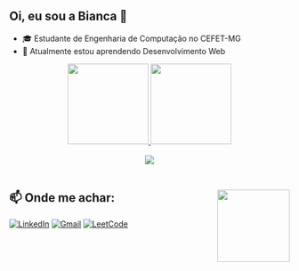 ## Oi, eu sou a Bianca 👋

- 🎓 Estudante de Engenharia de Computação no CEFET-MG
- 🌱 Atualmente estou aprendendo Desenvolvimento Web

<div align="center">
  <a href="https://github.com/biapacifico">
  <img height="145em" src="https://github-readme-stats.vercel.app/api?username=biapacifico&show_icons=true&theme=gotham&include_all_commits=true&count_private=true"/>
  <img height="145em" src="https://github-readme-stats.vercel.app/api/top-langs/?username=biapacifico&layout=compact&langs_count=7&theme=gotham"/>
</div>
<br>
<div align="center">
  <a href="https://skillicons.dev">
    <img src="https://skillicons.dev/icons?i=c,cpp,java,html,css,js"/>
  </a>
</div>
<br>
    
## 📫 Onde me achar: <img height="130em" align="right" src="https://images.uncyc.org/pt/thumb/7/71/Mandosprite.gif/800px-Mandosprite.gif"/>
<div align="left">
  
[![LinkedIn](https://img.shields.io/badge/LinkedIn-%230077B5.svg?style=for-the-badge&logo=linkedin&logoColor=white)](https://www.linkedin.com/in/biancapacifico/)
[![Gmail](https://img.shields.io/badge/Gmail-D14836?style=for-the-badge&logo=gmail&logoColor=white)](mailto:bi.marcal22@gmail.com)
[![LeetCode](https://img.shields.io/badge/-LeetCode-FFA116?style=for-the-badge&logo=LeetCode&logoColor=black)](https://leetcode.com/biapacifico/)
</div>
